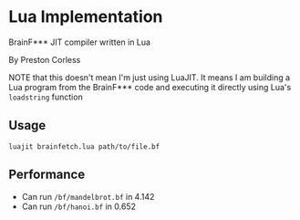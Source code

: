 
# Lua Implementation

BrainF*** JIT compiler written in Lua

By Preston Corless

NOTE that this doesn't mean I'm just using LuaJIT. It means I am building a Lua program from the BrainF*** code and executing it directly using Lua's `loadstring` function

## Usage

`luajit brainfetch.lua path/to/file.bf`

## Performance

- Can run `/bf/mandelbrot.bf` in 4.142
- Can run `/bf/hanoi.bf` in 0.652

